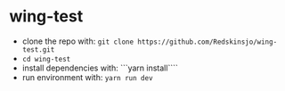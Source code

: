 # wing-test
- clone the repo with: ```git clone https://github.com/Redskinsjo/wing-test.git```
- ```cd wing-test```
- install dependencies with: ```yarn install````
- run environment with: ```yarn run dev```
